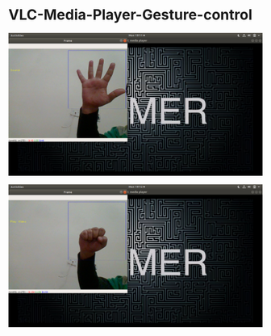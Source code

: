 # VLC-Media-Player-Gesture-control
![Test Image 1](https://github.com/Rishabhdhiman09/VLC-Media-Player-Gesture-control/blob/master/Screenshot%20from%202020-01-20%2019-11-21.png)

![Test Image 2](https://github.com/Rishabhdhiman09/VLC-Media-Player-Gesture-control/blob/master/Screenshot%20from%202020-01-20%2019-12-22.png)
